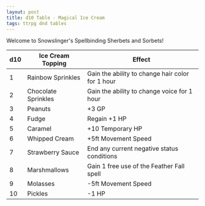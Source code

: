 ```yaml
---
layout: post
title: d10 Table - Magical Ice Cream
tags: ttrpg dnd tables
---
```


Welcome to Snowslinger's Spellbinding Sherbets and Sorbets!

| d10 | Ice Cream Topping   | Effect                                           |
|-----|---------------------|--------------------------------------------------|
| 1   | Rainbow Sprinkles   | Gain the ability to change hair color for 1 hour |
| 2   | Chocolate Sprinkles | Gain the ability to change voice for 1 hour      |
| 3   | Peanuts             | +3 GP                                            |
| 4   | Fudge               | Regain +1 HP                                     |
| 5   | Caramel             | +10 Temporary HP                                 |
| 6   | Whipped Cream       | +5ft Movement Speed                              |
| 7   | Strawberry Sauce    | End any current negative status conditions       |
| 8   | Marshmallows        | Gain 1 free use of the Feather Fall spell        |
| 9   | Molasses            | -5ft Movement Speed                              |
| 10  | Pickles             | -1 HP                                            |
